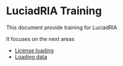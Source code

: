 # LuciadRIA Training

This document provide training for LuciadRIA

It focuses on the next areas

- [License loading](licenseloading)
- [Loading data](loadingdata)
